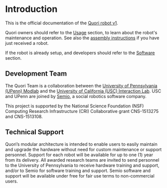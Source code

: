 # Introduction

This is the official documentation of the [Quori robot v1](quori.md).

Quori owners should refer to the [Usage](general_use.md) section,
to learn about the robot's maintenance and operation.
See also the [assembly instructions](setup/assembly.md) if you have just received a robot.

If the robot is already setup,
and developers should refer to the [Software](software.md) section.


## Development Team

The Quori Team is a collaboration between the [University of Pennsylvania (UPenn) Modlab](http://www.modlabupenn.org) and the [University of California (USC) Interaction Lab](http://robotics.usc.edu/interaction). USC and UPenn are joined by [Semio](https://semio.ai), a social robotics software company.

This project is supported by the National Science Foundation (NSF) Computing Research Infrastructure (CRI) Collaborative grant CNS-1513275 and CNS-1513108.


## Technical Support

Quori’s modular architecture is intended to enable users to easily maintain and upgrade the hardware without need for custom maintenance or support personnel. Support for each robot will be available for up to one (1) year from its delivery. All awarded research teams are invited to send personnel to the University of Pennsylvania to receive hardware training and support, and/or to Semio for software training and support. Semio software and support will be available under free for fair use terms to non-commercial users.
